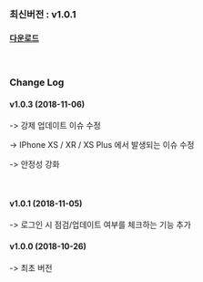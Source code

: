 ### 최신버전 :  v1.0.1

#### [다운로드](https://kr.object.ncloudstorage.com/itsb/sdk/GamePotSDK_IOS_1106.zip)

<br/>

### Change Log

#### v1.0.3 (2018-11-06)

-> 강제 업데이트 이슈 수정

-> IPhone XS / XR / XS Plus 에서 발생되는 이슈 수정

-> 안정성 강화

<br/>

#### v1.0.1 (2018-11-05)

-> 로그인 시 점검/업데이트 여부를 체크하는 기능 추가

#### v1.0.0 (2018-10-26)

-> 최초 버전